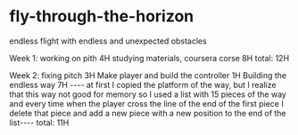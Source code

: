 # fly-through-the-horizon
endless flight with endless and unexpected obstacles

Week 1:
    working on pith  4H
    studying materials, coursera corse 8H
    total: 12H

Week 2:
    fixing pitch 3H
    Make player and build the controller 1H
    Building the endless way 7H
		---- at first I copied the platform of the way, but I realize that this way not  good for memory so I used a list with 15 pieces of the way and every time when the player cross the line of the end of the first piece I delete that piece and add a new piece with a new position to the end of the list----
  total: 11H      


